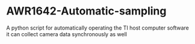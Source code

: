 # AWR1642-Automatic-sampling
A python script for automatically operating the TI host computer software  
it can collect camera data synchronously as well
